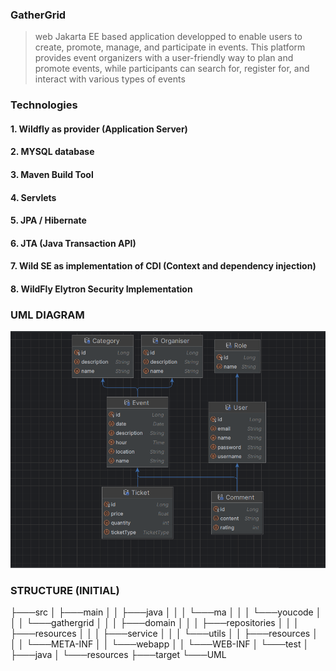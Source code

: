 ### GatherGrid


> web Jakarta EE based application developped to  enable users to create, promote, manage, and participate in events. This platform provides event organizers with a user-friendly way to plan and promote events, while participants can search for, register for, and interact with various types of events 


 

### Technologies



#### 1. Wildfly as provider (Application Server)
#### 2. MYSQL database
#### 3. Maven Build Tool
#### 4. Servlets
#### 5. JPA / Hibernate
#### 6. JTA (Java Transaction API)
#### 7. Wild SE as implementation of CDI (Context and dependency injection)
#### 8. WildFly Elytron Security Implementation 


### UML DIAGRAM

![class diagram](./UML/CLASS_DIAGRAM.png)



### STRUCTURE (INITIAL)

├───src
│   ├───main
│   │   ├───java
│   │   │   └───ma
│   │   │       └───youcode
│   │   │           └───gathergrid
│   │   │               ├───domain
│   │   │               ├───repositories
│   │   │               ├───resources
│   │   │               ├───service
│   │   │               └───utils
│   │   ├───resources
│   │   │   └───META-INF
│   │   └───webapp
│   │       └───WEB-INF
│   └───test
│       ├───java
│       └───resources
├───target
└───UML

